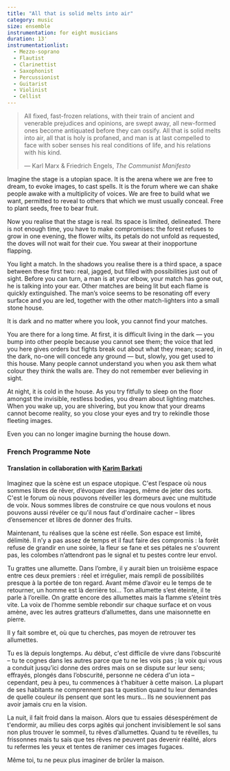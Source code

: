 ```yaml
---
title: "All that is solid melts into air"
category: music
size: ensemble
instrumentation: for eight musicians
duration: 13'
instrumentationlist:
  - Mezzo-soprano
  - Flautist
  - Clarinettist
  - Saxophonist
  - Percussionist
  - Guitarist
  - Violinist
  - Cellist
---
```

> All fixed, fast-frozen relations, with their train of ancient and venerable prejudices and opinions, are swept away, all new-formed ones become antiquated before they can ossify. All that is solid melts into air, all that is holy is profaned, and man is at last compelled to face with sober senses his real conditions of life, and his relations with his kind.
>
> — Karl Marx & Friedrich Engels, *The Communist Manifesto*

Imagine the stage is a utopian space. It is the arena where we are free to dream, to evoke images, to cast spells. It is the forum where we can shake people awake with a multiplicity of voices. We are free to build what we want, permitted to reveal to others that which we must usually conceal. Free to plant seeds, free to bear fruit.

Now you realise that the stage is real. Its space is limited, delineated. There is not enough time, you have to make compromises: the forest refuses to grow in one evening, the flower wilts, its petals do not unfold as requested, the doves will not wait for their cue. You swear at their inopportune flapping.

You light a match. In the shadows you realise there is a third space, a space between these first two: real, jagged, but filled with possibilities just out of sight. Before you can turn, a man is at your elbow, your match has gone out, he is talking into your ear. Other matches are being lit but each flame is quickly extinguished. The man’s voice seems to be resonating off every surface and you are led, together with the other match-lighters into a small stone house.

It is dark and no matter where you look, you cannot find your matches.

You are there for a long time. At first, it is difficult living in the dark — you bump into other people because you cannot see them; the voice that led you here gives orders but fights break out about what they mean; scared, in the dark, no-one will concede any ground — but, slowly, you get used to this house. Many people cannot understand you when you ask them what colour they think the walls are. They do not remember ever believing in sight.

At night, it is cold in the house. As you try fitfully to sleep on the floor amongst the invisible, restless bodies, you dream about lighting matches. When you wake up, you are shivering, but you know that your dreams cannot become reality, so you close your eyes and try to rekindle those fleeting images.

Even you can no longer imagine burning the house down.

### French Programme Note

#### Translation in collaboration with [Karim Barkati](http://karim.barkati.online.fr/)

Imaginez que la scène est un espace utopique. C'est l’espace où nous sommes libres de rêver, d’évoquer des images, même de jeter des sorts. C'est le forum où nous pouvons réveiller les dormeurs avec une multitude de voix. Nous sommes libres de construire ce que nous voulons et nous pouvons aussi révéler ce qu'il nous faut d'ordinaire cacher – libres d’ensemencer et libres de donner des fruits.

Maintenant, tu réalises que la scène est réelle. Son espace est limité, délimité. Il n’y a pas assez de temps et il faut faire des compromis : la forêt refuse de grandir en une soirée, la fleur se fane et ses pétales ne s'ouvrent pas, les colombes n’attendront pas le signal et tu pestes contre leur envol.

Tu grattes une allumette. Dans l’ombre, il y aurait bien un troisième espace entre ces deux premiers : réel et irrégulier, mais rempli de possibilités presque à la portée de ton regard. Avant même d’avoir eu le temps de te retourner, un homme est là derrière toi... Ton allumette s’est éteinte, il te parle à l’oreille. On gratte encore des allumettes mais la flamme s’éteint très vite. La voix de l’homme semble rebondir sur chaque surface et on vous amène, avec les autres gratteurs d’allumettes, dans une maisonnette en pierre.

Il y fait sombre et, où que tu cherches, pas moyen de retrouver tes allumettes.

Tu es là depuis longtemps. Au début, c'est difficile de vivre dans l’obscurité – tu te cognes dans les autres parce que tu ne les vois pas ; la voix qui vous a conduit jusqu’ici donne des ordres mais on se dispute sur leur sens; effrayés, plongés dans l’obscurité, personne ne cédera d'un iota – cependant, peu à peu, tu commences à t’habituer à cette maison. La plupart de ses habitants ne comprennent pas ta question quand tu leur demandes de quelle couleur ils pensent que sont les murs... Ils ne souviennent pas avoir jamais cru en la vision.

La nuit, il fait froid dans la maison. Alors que tu essaies désespérément de t'endormir, au milieu des corps agités qui jonchent invisiblement le sol sans non plus trouver le sommeil, tu rêves d’allumettes. Quand tu te réveilles, tu frissonnes mais tu sais que tes rêves ne peuvent pas devenir réalité, alors tu refermes les yeux et tentes de ranimer ces images fugaces.

Même toi, tu ne peux plus imaginer de brûler la maison.
